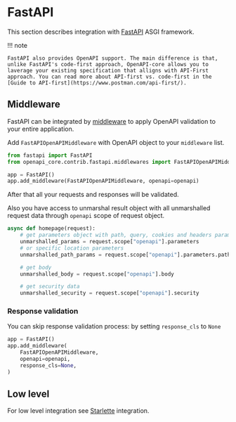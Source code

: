 # FastAPI

This section describes integration with [FastAPI](https://fastapi.tiangolo.com)  ASGI framework.

!!! note

    FastAPI also provides OpenAPI support. The main difference is that, unlike FastAPI's code-first approach, OpenAPI-core allows you to laverage your existing specification that alligns with API-First approach. You can read more about API-first vs. code-first in the [Guide to API-first](https://www.postman.com/api-first/).

## Middleware

FastAPI can be integrated by [middleware](https://fastapi.tiangolo.com/tutorial/middleware/) to apply OpenAPI validation to your entire application.

Add `FastAPIOpenAPIMiddleware` with OpenAPI object to your `middleware` list.

``` python hl_lines="2 5"
from fastapi import FastAPI
from openapi_core.contrib.fastapi.middlewares import FastAPIOpenAPIMiddleware

app = FastAPI()
app.add_middleware(FastAPIOpenAPIMiddleware, openapi=openapi)
```

After that all your requests and responses will be validated.

Also you have access to unmarshal result object with all unmarshalled request data through `openapi` scope of request object.

``` python
async def homepage(request):
    # get parameters object with path, query, cookies and headers parameters
    unmarshalled_params = request.scope["openapi"].parameters
    # or specific location parameters
    unmarshalled_path_params = request.scope["openapi"].parameters.path

    # get body
    unmarshalled_body = request.scope["openapi"].body

    # get security data
    unmarshalled_security = request.scope["openapi"].security
```

### Response validation

You can skip response validation process: by setting `response_cls` to `None`

``` python hl_lines="5"
app = FastAPI()
app.add_middleware(
    FastAPIOpenAPIMiddleware,
    openapi=openapi,
    response_cls=None,
)
```

## Low level

For low level integration see [Starlette](starlette.md) integration.
